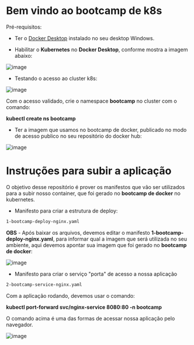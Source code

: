 # Bem vindo ao bootcamp de k8s

Pré-requisitos:

  - Ter o [Docker Desktop](https://www.docker.com/products/docker-desktop) instalado no seu desktop Windows.
  
  - Habilitar o **Kubernetes** no **Docker Desktop**, conforme mostra a imagem abaixo:

   ![image](https://user-images.githubusercontent.com/28758743/121741408-e17ee780-cad4-11eb-9853-2816820d460b.png)

  - Testando o acesso ao cluster k8s:
  
   ![image](https://user-images.githubusercontent.com/28758743/121742450-37a05a80-cad6-11eb-8e60-524fbf224d04.png)
   
   Com o acesso validado, crie o namespace **bootcamp** no cluster com o comando:
   
   **kubectl create ns bootcamp**
   

  - Ter a imagem que usamos no bootcamp de docker, publicado no modo de acesso publico no seu repositório do docker hub:
  
   ![image](https://user-images.githubusercontent.com/28758743/121743450-c366b680-cad7-11eb-8129-4f78e0d03a6f.png)


# Instruções para subir a aplicação

O objetivo desse repositório é prover os manifestos que vão ser utilizados para a subir nosso container, que foi gerado no **bootcamp de docker** no kubernetes.

  -  Manifesto para criar a estrutura de deploy:
```sh
1-bootcamp-deploy-nginx.yaml
```

**OBS** - Após baixar os arquivos, devemos editar o manifesto **1-bootcamp-deploy-nginx.yaml**, para informar qual a imagem que será utilizada no seu ambiente, aqui devemos apontar sua imagem que foi gerado no **bootcamp de docker**:

![image](https://user-images.githubusercontent.com/28758743/122944664-64623680-d34e-11eb-9b71-10cf538c2ec5.png)
    
 - Manifesto para criar o serviço "porta" de acesso a nossa aplicação
```sh
2-bootcamp-service-nginx.yaml
```

Com a aplicação rodando, devemos usar o comando:

**kubectl port-forward svc/nginx-service 8080:80  -n bootcamp**

O comando acima é uma das formas de acessar nossa aplicação pelo navegador.

![image](https://user-images.githubusercontent.com/28758743/121746312-117db900-cadc-11eb-8993-bce750323a52.png)

